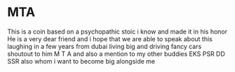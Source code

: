 # MTA
This is a coin based on a psychopathic stoic i know and made it in his honor
He is a very dear friend and i hope that we are able to speak about this laughing  in a few years from dubai living big and driving fancy cars
shoutout to him
M T A
and also a mention to my other buddies
EKS
PSR
DD 
SSR
also whom i want to become big alongside me
